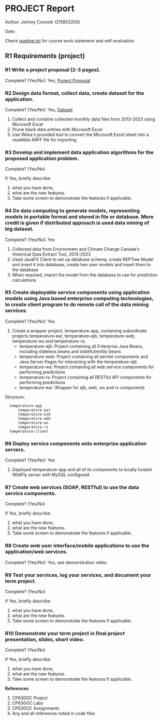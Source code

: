 # PROJECT Report

Author: Johnny Console (215803250) 

Date: 

Check [readme.txt](readme.txt) for course work statement and self-evaluation.

## R1 Requirements (project)

### R1 Write a project proposal (2-3 pages).

Complete? (Yes/No): Yes, [Project Proposal](Proposal/project_proposal.html)

### R2 Design data format, collect data, create dataset for the application.
 
Complete? (Yes/No): Yes, [Dataset](Proposal/files/TemperatureData-2013-2023-Combined.arff)

1. Collect and combine collected monthly data files from 2013-2023 using Microsoft Excel
2. Prune blank data entries with Microsoft Excel
3. Use Weka's provided tool to convert the Microsoft Excel sheet into a readAble ARFF file for importing

### R3 Develop and implement data application algorithms for the proposed application problem.
 
Complete? (Yes/No) 

If Yes, briefly describe: 

1. what you have done, 
2. what are the new features. 
3. Take some screen to demonstrate the features if applicable. 

### R4 Do data computing to generate models, representing models in portable format and stored in file or database. More credit is given if distributed approach is used data mining of big dataset.
 
Complete? (Yes/No): Yes 

1. Collected data from Environment and Climate Change Canada's Historical Data Extract Tool, 2013-2023
2. Used JavaFX Client to set up database schema, create REPTree Model and insert it into database, create two user models and insert them to the database
3. When required, import the model from the database to use for prediction calculations

### R5 Create deployable service components using application models using Java based enterprise computing technologies, to create client program to do remote call of the data mining services.
 
Complete? (Yes/No): Yes 

1. Create a wrapper project, temperature-app, containing subordinate projects temperature-ear, temperature-ejb, temperature-web, temperature-ws and temperature-rs:
   * temperature-ejb: Project containing all Enterprise Java Beans, including stateless beans and stateful/entity beans
   * temperature-web: Project containing all servlet components and Java Server Pages for interacting with the temperature-ejb
   * temperature-ws:  Project containing all web service components for performing predictions
   * temperature-rs:  Project containing all RESTful API components for performing predictions
   * temperature-ear: Wrapper for ejb, web, ws and rs components

Structure: 

      temperature-app
          temperature-ear
          temperature-ejb
          temperature-web
          temperature-ws
          temperature-rs
      temperature-client

### R6 Deploy service components onto enterprise application servers.
 
Complete? (Yes/No): Yes

1. Deployed temperature-app and all of its components to locally hosted WildFly server with MySQL configured

### R7 Create web services (SOAP, RESTful) to use the data service components.

Complete? (Yes/No) 

If Yes, briefly describe: 

1. what you have done, 
2. what are the new features. 
3. Take some screen to demonstrate the features if applicable.

### R8 Create web user interface/mobile applications to use the application/web services.

Complete? (Yes/No): Yes, see demonstration video

### R9 Test your services, log your services, and document your term project.

Complete? (Yes/No) 

If Yes, briefly describe: 

1. what you have done, 
2. what are the new features. 
3. Take some screen to demonstrate the features if applicable.

### R10 Demonstrate your term project in final project presentation, slides, short video.
 
Complete? (Yes/No) 

If Yes, briefly describe: 

1. what you have done, 
2. what are the new features. 
3. Take some screen to demonstrate the features if applicable.

**References**

1. CP630OC Project
2. CP630OC Labs
3. CP630OC Assignments
4. Any and all references noted in code files
